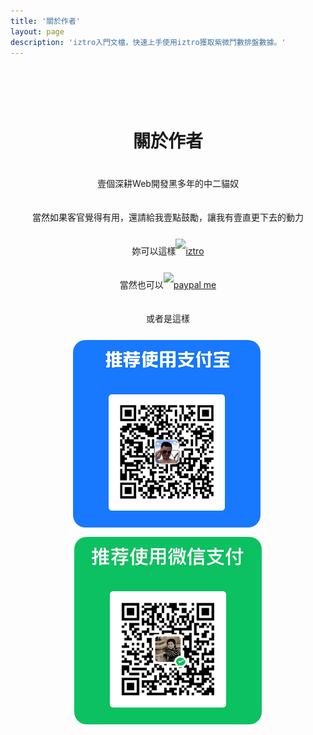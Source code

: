 ```yaml
---
title: '關於作者'
layout: page
description: 'iztro入門文檔，快速上手使用iztro獲取紫微鬥數排盤數據。'
---
```


<div align="center" style="padding-top: 50px">

<h1 class="brand-name text-clip" style="line-height: 60px;">關於作者</h1>

<div style="line-height: 40px">
<p>壹個深耕Web開發黑多年的中二貓奴</p>
<p>當然如果客官覺得有用，還請給我壹點鼓勵，讓我有壹直更下去的動力</p>
<p>妳可以這樣<a href="https://github.com/SylarLong/iztro" target="_blank"><img src="https://img.shields.io/github/stars/sylarlong/iztro.svg?style=social&label=Star" alt="iztro" /></a></p>
<p>當然也可以<a href="https://PayPal.Me/sylarlong" target="_blank"><img src="https://img.shields.io/badge/Paypal_Me-8A2BE2?logo=paypal&link=https%3A%2F%2Fwww.paypal.com%2Fsylarlong" alt="paypal me" /></a></p>
<p>或者是這樣</p>
<p>
<img src="/.vitepress/public/alipay.png" alt="alipay" width="300" style="display: inline-block;border-radius: 20px;" />&nbsp;
<img src="/.vitepress/public/wcpay.png" alt="wechat pay" width="300" style="display: inline-block;border-radius: 20px;" />
</p>
</div>

</div>